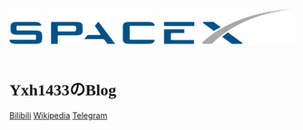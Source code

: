 ![logo](_media/SpaceX-Logo.svg)</br> </br>
# <font face="Georgia">Yxh1433のBlog</font>

[Bilibili](https://space.bilibili.com/29072170)
[Wikipedia](https://zh.wikipedia.org/wiki/User:Yxh1433)
[Telegram](https://t.me/Yxh1433)

